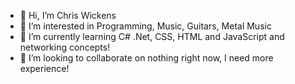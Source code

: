 - 👋 Hi, I’m Chris Wickens
- 👀 I’m interested in Programming, Music, Guitars, Metal Music
- 🌱 I’m currently learning C# .Net, CSS, HTML and JavaScript and networking concepts!
- 💞️ I’m looking to collaborate on nothing right now, I need more experience!

<!---
chriswickens/chriswickens is a ✨ special ✨ repository because its `README.md` (this file) appears on your GitHub profile.
You can click the Preview link to take a look at your changes.
--->
